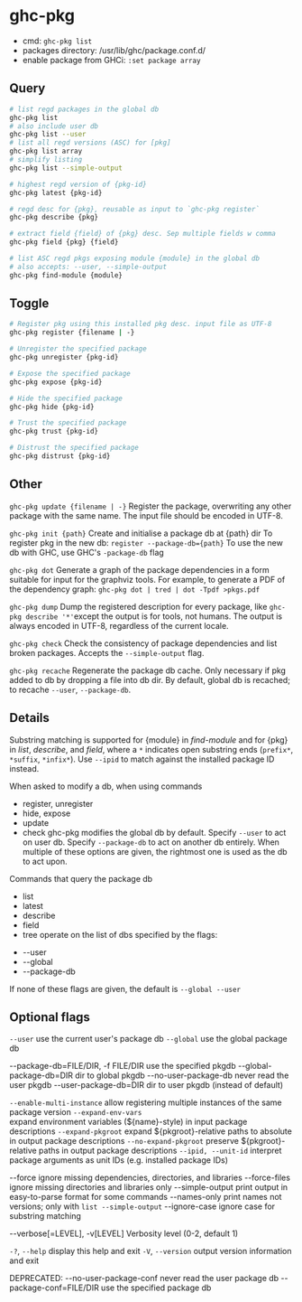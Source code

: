 # ghc-pkg

- cmd: `ghc-pkg list`
- packages directory: /usr/lib/ghc/package.conf.d/
- enable package from GHCi: `:set package array`

## Query

```bash
# list regd packages in the global db
ghc-pkg list
# also include user db
ghc-pkg list --user
# list all regd versions (ASC) for [pkg]
ghc-pkg list array
# simplify listing
ghc-pkg list --simple-output

# highest regd version of {pkg-id}
ghc-pkg latest {pkg-id}

# regd desc for {pkg}, reusable as input to `ghc-pkg register`
ghc-pkg describe {pkg}

# extract field {field} of {pkg} desc. Sep multiple fields w comma
ghc-pkg field {pkg} {field}

# list ASC regd pkgs exposing module {module} in the global db
# also accepts: --user, --simple-output
ghc-pkg find-module {module}
```

## Toggle

```bash
# Register pkg using this installed pkg desc. input file as UTF-8
ghc-pkg register {filename | -}

# Unregister the specified package
ghc-pkg unregister {pkg-id}

# Expose the specified package
ghc-pkg expose {pkg-id}

# Hide the specified package
ghc-pkg hide {pkg-id}

# Trust the specified package
ghc-pkg trust {pkg-id}

# Distrust the specified package
ghc-pkg distrust {pkg-id}
```


## Other


`ghc-pkg update {filename | -}`
  Register the package, overwriting any other package with the same name.
  The input file should be encoded in UTF-8.

`ghc-pkg init {path}`
  Create and initialise a package db at {path} dir
  To register pkg in the new db: `register --package-db={path}`
  To use the new db with GHC, use GHC's `-package-db` flag

`ghc-pkg dot`
  Generate a graph of the package dependencies in a form suitable for input for
  the graphviz tools. For example, to generate a PDF of the dependency graph:
  `ghc-pkg dot | tred | dot -Tpdf >pkgs.pdf`

`ghc-pkg dump`
  Dump the registered description for every package, 
  like `ghc-pkg describe '*'`except the output is for tools, not humans.
  The output is always encoded in UTF-8, regardless of the current locale.

`ghc-pkg check`
  Check the consistency of package dependencies and list broken packages.
  Accepts the `--simple-output` flag.

`ghc-pkg recache`
  Regenerate the package db cache.
  Only necessary if pkg added to db by dropping a file into db dir.
  By default, global db is recached; to recache `--user`, `--package-db`.


## Details

Substring matching is supported for {module} in *find-module* and for {pkg} in *list*, *describe*, and *field*, where a `*` indicates open substring ends (`prefix*`, `*suffix`, `*infix*`). Use `--ipid` to match against the installed package ID instead.

When asked to modify a db, when using commands
- register, unregister
- hide, expose
- update
- check
ghc-pkg modifies the global db by default.
Specify `--user` to act on user db.
Specify `--package-db` to act on another db entirely.
When multiple of these options are given, the rightmost one is used as the db to act upon.

Commands that query the package db
- list
- latest
- describe
- field
- tree
operate on the list of dbs specified by the flags:
* --user
* --global
* --package-db

If none of these flags are given, the default is `--global --user`


## Optional flags

`--user`    use the current user's package db
`--global`  use the global package db

--package-db=FILE/DIR, -f FILE/DIR    use the specified pkgdb
--global-package-db=DIR               dir to global pkgdb
--no-user-package-db                  never read the user pkgdb
--user-package-db=DIR                 dir to user pkgdb (instead of default)

`--enable-multi-instance`
  allow registering multiple instances of the same package version
`--expand-env-vars`  
expand environment variables (${name}-style) in input package descriptions
`--expand-pkgroot`
  expand ${pkgroot}-relative paths to absolute in output package descriptions
`--no-expand-pkgroot`
  preserve ${pkgroot}-relative paths in output package descriptions
`--ipid, --unit-id`
  interpret package arguments as unit IDs (e.g. installed package IDs)

--force           ignore missing dependencies, directories, and libraries
--force-files     ignore missing directories and libraries only
--simple-output   print output in easy-to-parse format for some commands
--names-only      print names not versions; only with `list --simple-output`
--ignore-case     ignore case for substring matching

--verbose[=LEVEL], -v[LEVEL]   Verbosity level (0-2, default 1)

`-?`, `--help`        display this help and exit
`-V`, `--version`     output version information and exit


DEPRECATED:
--no-user-package-conf    never read the user package db
--package-conf=FILE/DIR   use the specified package db
